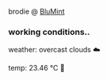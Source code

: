 brodie @ [BluMint](https://www.linkedin.com/company/blumint-io/)

<!--weather_start-->
### working conditions..

weather: overcast clouds ☁️

temp: 23.46 °C 🥶

<!--weather_end-->
